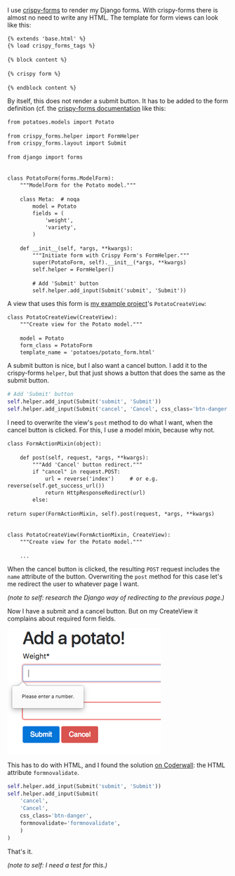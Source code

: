 <!-- 
.. title: django-crispy-forms and the 'cancel' button
.. slug: django-crispy-forms-and-the-cancel-button
.. date: 2017-03-15 09:43:23 UTC-06:00
.. tags: django, form, crispy-forms
.. category: 
.. link: 
.. description: 
.. type: text
-->

I use [crispy-forms](http://django-crispy-forms.readthedocs.io/en/latest/) to render my Django forms. With crispy-forms there is almost no need to write any HTML. The template for form views can look like this:

	{% extends 'base.html' %}
	{% load crispy_forms_tags %}
	
	{% block content %}
	
	{% crispy form %}
	
	{% endblock content %}

By itself, this does not render a submit button. It has to be added to the form definition (cf. the [crispy-forms documentation](http://django-crispy-forms.readthedocs.io/en/latest/crispy_tag_forms.html#fundamentals) like this:

    from potatoes.models import Potato
    
    from crispy_forms.helper import FormHelper
    from crispy_forms.layout import Submit
    
    from django import forms
    
    
    class PotatoForm(forms.ModelForm):
        """ModelForm for the Potato model."""
    
        class Meta:  # noqa
            model = Potato
            fields = (
                'weight',
                'variety',
            )
    
        def __init__(self, *args, **kwargs):
            """Initiate form with Crispy Form's FormHelper."""
            super(PotatoForm, self).__init__(*args, **kwargs)
            self.helper = FormHelper()
            
            # Add 'Submit' button
            self.helper.add_input(Submit('submit', 'Submit'))

A view that uses this form is [my example project](https://github.com/FlowFX/sturdy-potato/)'s <code>PotatoCreateView</code>:

    class PotatoCreateView(CreateView):
        """Create view for the Potato model."""
    
        model = Potato
        form_class = PotatoForm
        template_name = 'potatoes/potato_form.html'

A submit button is nice, but I also want a cancel button. I add it to the crispy-forms <code>helper</code>, but that just shows a button that does the same as the submit button.

```python
# Add 'Submit' button
self.helper.add_input(Submit('submit', 'Submit'))
self.helper.add_input(Submit('cancel', 'Cancel', css_class='btn-danger',)
```

I need to overwrite the view's <code>post</code> method to do what I want, when the cancel button is clicked. For this, I use a model mixin, because why not.

	class FormActionMixin(object):
	
	    def post(self, request, *args, **kwargs):
	        """Add 'Cancel' button redirect."""
	        if "cancel" in request.POST:
            	url = reverse('index')     # or e.g. reverse(self.get_success_url())
            	return HttpResponseRedirect(url)
	        else:
            	return super(FormActionMixin, self).post(request, *args, **kwargs)
            	
    
    class PotatoCreateView(FormActionMixin, CreateView):
        """Create view for the Potato model."""
    
        ...

When the cancel button is clicked, the resulting <code>POST</code> request includes the <code>name</code> attribute of the button. Overwriting the <code>post</code> method for this case let's me redirect the user to whatever page I want.

*(note to self: research the Django way of redirecting to the previous page.)*

Now I have a submit and a cancel button. But on my CreateView it complains about required form fields.

![Screenshot](/images/screenshot-cancel-button-validates-form.png)

This has to do with HTML, and I found the solution [on Coderwall](https://coderwall.com/p/itb2hq/cancel-button-on-a-form-with-required-fields): the HTML attribute <code>formnovalidate</code>.

```python
self.helper.add_input(Submit('submit', 'Submit'))
self.helper.add_input(Submit(
    'cancel',
    'Cancel',
    css_class='btn-danger',
    formnovalidate='formnovalidate',
    )
)
```

That's it.

*(note to self: I need a test for this.)*